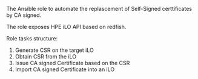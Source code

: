 The Ansible role to automate the replascement of Self-Signed certtificates by CA signed.

The role exposes HPE iLO API based on redfish.

Role tasks structure:

1. Generate CSR on the target iLO
2. Obtain CSR from the iLO
3. Issue CA signed Certificate based on the CSR
4. Import CA signed Certificate into an iLO